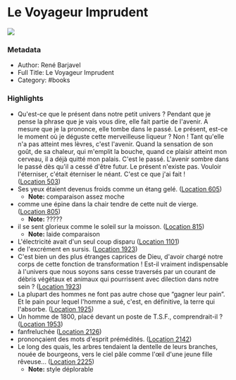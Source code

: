 # Le Voyageur Imprudent

![](https://m.media-amazon.com/images/I/91h-WdD1zWL._SY160.jpg)

### Metadata

- Author: René Barjavel
- Full Title: Le Voyageur Imprudent
- Category: #books

### Highlights

- Qu'est-ce que le présent dans notre petit univers ? Pendant que je pense la phrase que je vais vous dire, elle fait partie de l'avenir. A mesure que je la prononce, elle tombe dans le passé. Le présent, est-ce le moment où je déguste cette merveilleuse liqueur ? Non ! Tant qu'elle n'a pas atteint mes lèvres, c'est l'avenir. Quand la sensation de son goût, de sa chaleur, qui m'emplit la bouche, quand ce plaisir atteint mon cerveau, il a déjà quitté mon palais. C'est le passé. L'avenir sombre dans le passé dès qu'il a cessé d'être futur. Le présent n'existe pas. Vouloir l'éterniser, c'était éterniser le néant. C'est ce que j'ai fait ! ([Location 503](https://readwise.io/to_kindle?action=open&asin=B00JAEXX8S&location=503))
- Ses yeux étaient devenus froids comme un étang gelé. ([Location 605](https://readwise.io/to_kindle?action=open&asin=B00JAEXX8S&location=605))
    - **Note:** comparaison assez moche 
- comme une épine dans la chair tendre de cette nuit de vierge. ([Location 805](https://readwise.io/to_kindle?action=open&asin=B00JAEXX8S&location=805))
    - **Note:** ?????
- il se sent glorieux comme le soleil sur la moisson. ([Location 815](https://readwise.io/to_kindle?action=open&asin=B00JAEXX8S&location=815))
    - **Note:** laide comparaison 
- L'électricité avait d'un seul coup disparu ([Location 1101](https://readwise.io/to_kindle?action=open&asin=B00JAEXX8S&location=1101))
- de l'excrément en sursis. ([Location 1923](https://readwise.io/to_kindle?action=open&asin=B00JAEXX8S&location=1923))
- C'est bien un des plus étranges caprices de Dieu, d'avoir chargé notre corps de cette fonction de transformation ! Est-il vraiment indispensable à l'univers que nous soyons sans cesse traversés par un courant de débris végétaux et animaux qui pourrissent avec dilection dans notre sein ? ([Location 1923](https://readwise.io/to_kindle?action=open&asin=B00JAEXX8S&location=1923))
- La plupart des hommes ne font pas autre chose que “gagner leur pain”. Et le pain pour lequel l'homme a sué, c'est, en définitive, la terre qui l'absorbe. ([Location 1925](https://readwise.io/to_kindle?action=open&asin=B00JAEXX8S&location=1925))
- Un homme de 1800, placé devant un poste de T.S.F., comprendrait-il ? ([Location 1953](https://readwise.io/to_kindle?action=open&asin=B00JAEXX8S&location=1953))
- fanfreluchée ([Location 2126](https://readwise.io/to_kindle?action=open&asin=B00JAEXX8S&location=2126))
- prononçaient des mots d'esprit prémédités. ([Location 2142](https://readwise.io/to_kindle?action=open&asin=B00JAEXX8S&location=2142))
- Le long des quais, les arbres tendaient la dentelle de leurs branches, nouée de bourgeons, vers le ciel pâle comme l'œil d'une jeune fille rêveuse... ([Location 2225](https://readwise.io/to_kindle?action=open&asin=B00JAEXX8S&location=2225))
    - **Note:** style déplorable 
